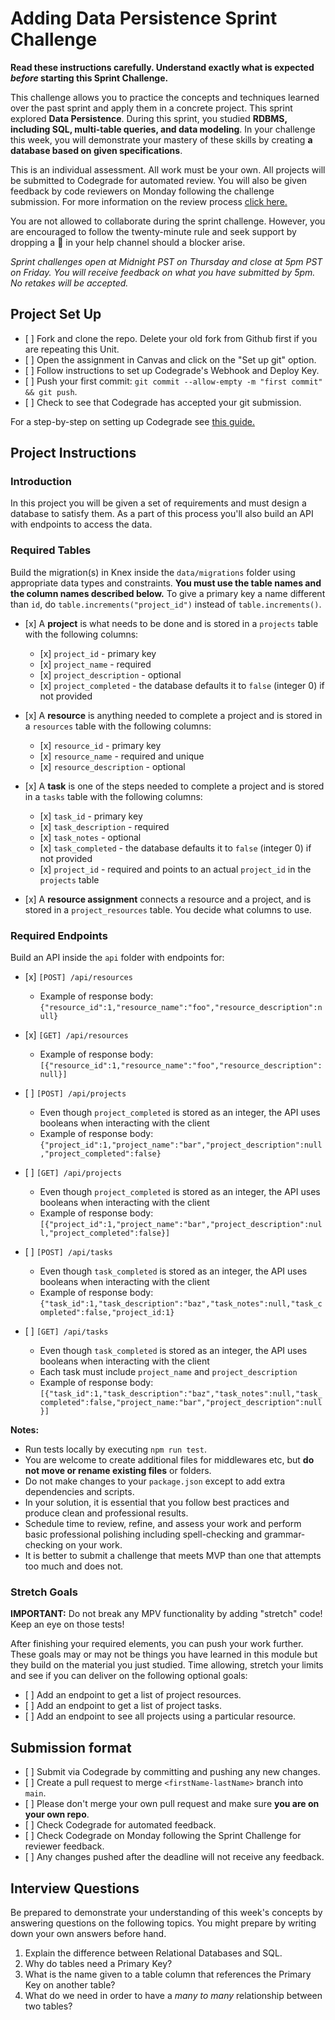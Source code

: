 # Adding Data Persistence Sprint Challenge

**Read these instructions carefully. Understand exactly what is expected _before_ starting this Sprint Challenge.**

This challenge allows you to practice the concepts and techniques learned over the past sprint and apply them in a concrete project. This sprint explored **Data Persistence**. During this sprint, you studied **RDBMS, including SQL, multi-table queries, and data modeling**. In your challenge this week, you will demonstrate your mastery of these skills by creating **a database based on given specifications**.

This is an individual assessment. All work must be your own. All projects will be submitted to Codegrade for automated review. You will also be given feedback by code reviewers on Monday following the challenge submission. For more information on the review process [click here.](https://www.notion.so/lambdaschool/How-to-View-Feedback-in-CodeGrade-c5147cee220c4044a25de28bcb6bb54a)

You are not allowed to collaborate during the sprint challenge. However, you are encouraged to follow the twenty-minute rule and seek support by dropping a :wave: in your help channel should a blocker arise.

_Sprint challenges open at Midnight PST on Thursday and close at 5pm PST on Friday. You will receive feedback on what you have submitted by 5pm. No retakes will be accepted._

## Project Set Up

-    [ ] Fork and clone the repo. Delete your old fork from Github first if you are repeating this Unit.
-    [ ] Open the assignment in Canvas and click on the "Set up git" option.
-    [ ] Follow instructions to set up Codegrade's Webhook and Deploy Key.
-    [ ] Push your first commit: `git commit --allow-empty -m "first commit" && git push`.
-    [ ] Check to see that Codegrade has accepted your git submission.

For a step-by-step on setting up Codegrade see [this guide.](https://www.notion.so/lambdaschool/Submitting-an-assignment-via-Code-Grade-A-Step-by-Step-Walkthrough-07bd65f5f8364e709ecb5064735ce374)

## Project Instructions

### Introduction

In this project you will be given a set of requirements and must design a database to satisfy them. As a part of this process you'll also build an API with endpoints to access the data.

### Required Tables

Build the migration(s) in Knex inside the `data/migrations` folder using appropriate data types and constraints. **You must use the table names and the column names described below.** To give a primary key a name different than `id`, do `table.increments("project_id")` instead of `table.increments()`.

-    [x] A **project** is what needs to be done and is stored in a `projects` table with the following columns:

     -    [x] `project_id` - primary key
     -    [x] `project_name` - required
     -    [x] `project_description` - optional
     -    [x] `project_completed` - the database defaults it to `false` (integer 0) if not provided

-    [x] A **resource** is anything needed to complete a project and is stored in a `resources` table with the following columns:

     -    [x] `resource_id` - primary key
     -    [x] `resource_name` - required and unique
     -    [x] `resource_description` - optional

-    [x] A **task** is one of the steps needed to complete a project and is stored in a `tasks` table with the following columns:

     -    [x] `task_id` - primary key
     -    [x] `task_description` - required
     -    [x] `task_notes` - optional
     -    [x] `task_completed` - the database defaults it to `false` (integer 0) if not provided
     -    [x] `project_id` - required and points to an actual `project_id` in the `projects` table

-    [x] A **resource assignment** connects a resource and a project, and is stored in a `project_resources` table. You decide what columns to use.

### Required Endpoints

Build an API inside the `api` folder with endpoints for:

-    [x] `[POST] /api/resources`

     -    Example of response body: `{"resource_id":1,"resource_name":"foo","resource_description":null}`

-    [x] `[GET] /api/resources`

     -    Example of response body: `[{"resource_id":1,"resource_name":"foo","resource_description":null}]`

-    [ ] `[POST] /api/projects`

     -    Even though `project_completed` is stored as an integer, the API uses booleans when interacting with the client
     -    Example of response body: `{"project_id":1,"project_name":"bar","project_description":null,"project_completed":false}`

-    [ ] `[GET] /api/projects`

     -    Even though `project_completed` is stored as an integer, the API uses booleans when interacting with the client
     -    Example of response body: `[{"project_id":1,"project_name":"bar","project_description":null,"project_completed":false}]`

-    [ ] `[POST] /api/tasks`

     -    Even though `task_completed` is stored as an integer, the API uses booleans when interacting with the client
     -    Example of response body: `{"task_id":1,"task_description":"baz","task_notes":null,"task_completed":false,"project_id:1}`

-    [ ] `[GET] /api/tasks`
     -    Even though `task_completed` is stored as an integer, the API uses booleans when interacting with the client
     -    Each task must include `project_name` and `project_description`
     -    Example of response body: `[{"task_id":1,"task_description":"baz","task_notes":null,"task_completed":false,"project_name:"bar","project_description":null}]`

**Notes:**

-    Run tests locally by executing `npm run test`.
-    You are welcome to create additional files for middlewares etc, but **do not move or rename existing files** or folders.
-    Do not make changes to your `package.json` except to add extra dependencies and scripts.
-    In your solution, it is essential that you follow best practices and produce clean and professional results.
-    Schedule time to review, refine, and assess your work and perform basic professional polishing including spell-checking and grammar-checking on your work.
-    It is better to submit a challenge that meets MVP than one that attempts too much and does not.

### Stretch Goals

**IMPORTANT:** Do not break any MPV functionality by adding "stretch" code! Keep an eye on those tests!

After finishing your required elements, you can push your work further. These goals may or may not be things you have learned in this module but they build on the material you just studied. Time allowing, stretch your limits and see if you can deliver on the following optional goals:

-    [ ] Add an endpoint to get a list of project resources.
-    [ ] Add an endpoint to get a list of project tasks.
-    [ ] Add an endpoint to see all projects using a particular resource.

## Submission format

-    [ ] Submit via Codegrade by committing and pushing any new changes.
-    [ ] Create a pull request to merge `<firstName-lastName>` branch into `main`.
-    [ ] Please don't merge your own pull request and make sure **you are on your own repo**.
-    [ ] Check Codegrade for automated feedback.
-    [ ] Check Codegrade on Monday following the Sprint Challenge for reviewer feedback.
-    [ ] Any changes pushed after the deadline will not receive any feedback.

## Interview Questions

Be prepared to demonstrate your understanding of this week's concepts by answering questions on the following topics. You might prepare by writing down your own answers before hand.

1. Explain the difference between Relational Databases and SQL.
2. Why do tables need a Primary Key?
3. What is the name given to a table column that references the Primary Key on another table?
4. What do we need in order to have a _many to many_ relationship between two tables?
